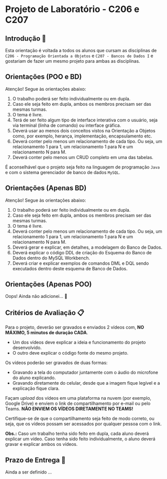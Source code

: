 # Projeto de Laboratório - C206 e C207

## Introdução 🚀

Esta orientação é voltada a todos os alunos que cursam as disciplinas de `C206 - Programação Orientada a Objetos` e `C207 - Bancos de Dados I` e gostariam de fazer um mesmo projeto para ambas as disciplinas.

## Orientações (POO e BD)

Atenção! Segue às orientações abaixo:

1. O trabalho poderá ser feito individualmente ou em dupla.
2. Caso ele seja feito em dupla, ambos os membros precisam ser das mesmas turmas.
3. O tema é livre.
4. Terá de ser feito algum tipo de interface interativa com o usuário, seja via terminal (linha de comando) ou interface gráfica.
5. Deverá usar ao menos dois conceitos vistos na Orientação a Objetos como, por exemplo, herança, implementação, encapsulamento etc.
6. Deverá conter pelo menos um relacionamento de cada tipo. Ou seja, um relacionamento 1 para 1, um relacionamento 1 para N e um relacionamento N para M.
7. Deverá conter pelo menos um CRUD completo em uma das tabelas.

É aconselhável que o projeto seja feito na linguagem de programação `Java` e com o sistema gerenciador de banco de dados `MySQL`.

## Orientações (Apenas BD)

Atenção! Segue às orientações abaixo:

1. O trabalho poderá ser feito individualmente ou em dupla.
2. Caso ele seja feito em dupla, ambos os membros precisam ser das mesmas turmas.
3. O tema é livre.
4. Deverá conter pelo menos um relacionamento de cada tipo. Ou seja, um relacionamento 1 para 1, um relacionamento 1 para N e um relacionamento N para M.
5. Deverá gerar e explicar, em detalhes, a modelagem do Banco de Dados.
6. Deverá explicar o código DDL de criação do Esquema do Banco de Dados dentro do MySQL Workbench.
7. Deverá criar e explicar exemplos de comandos DML e DQL sendo executados dentro deste esquema de Banco de Dados.

## Orientações (Apenas POO)

Oops! Ainda não adicionei... 🙈

## Critérios de Avaliação 📋

Para o projeto, deverão ser gravados e enviados 2 vídeos com, **NO MÁXIMO, 5 minutos de duração CADA**.

- Um dos vídeos deve explicar a ideia e funcionamento do projeto desenvolvido.
- O outro deve explicar o código fonte do mesmo projeto.

Os vídeos poderão ser gravados de duas formas:

- Gravando a tela do computador juntamente com o áudio do microfone do aluno explicando.
- Gravando diretamente do celular, desde que a imagem fique legível e a explicação fique clara.

Façam _upload_ dos vídeos em uma plataforma na nuvem (por exemplo, Google Drive) e enviem o link de compartilhamento por e-mail ou pelo Teams. **NÃO ENVIEM OS VÍDEOS DIRETAMENTE NO TEAMS!**

Certifique-se de que o compartilhamento seja feito de modo correto, ou seja, que os vídeos possam ser acessados por qualquer pessoa com o link.

**Obs.:** Caso um trabalho tenha sido feito em dupla, cada aluno deverá explicar um vídeo. Caso tenha sido feito individualmente, o aluno deverá gravar e explicar
ambos os vídeos.

## Prazo de Entrega 🏁

Ainda a ser definido ...
